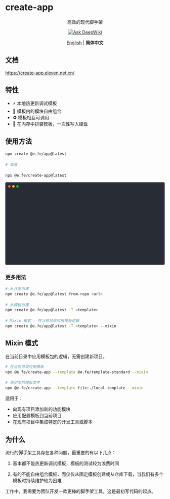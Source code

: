 # create-app

<p align='center'>
高效的现代脚手架
</p>

<div align='center'>
  <a href="https://deepwiki.com/eleven-net-cn/create-app"><img src="https://deepwiki.com/badge.svg" alt="Ask DeepWiki"></a>
</div>

<p align='center'>
<a href="./README.md">English</a> | <b>简体中文</b>
</p>

## 文档

https://create-app.eleven.net.cn/

## 特性

- :zap: 本地热更新调试模板
- :art: 模板内的模块自由组合
- :recycle: 模板相互可调用
- :rocket: 在内存中拼装模板，一次性写入硬盘

## 使用方法

```zsh
npm create @e.fe/app@latest

# 或者

npx @e.fe/create-app@latest
```

![Usage](./usage.svg)

### 更多用法

```zsh
# 从仓库创建
npm create @e.fe/app@latest from-repo <url>

# 从模板创建
npm create @e.fe/app@latest -T <template>

# Mixin 模式 - 在当前目录应用模板逻辑
npm create @e.fe/app@latest -T <template> --mixin
```

## Mixin 模式

在当前目录中应用模板包的逻辑，无需创建新项目。

```bash
# 在当前目录应用模板
npx @e.fe/create-app --template @e.fe/template-standard --mixin

# 使用本地模板文件
npx @e.fe/create-app --template file:./local-template --mixin
```

适用于：
- 向现有项目添加新的功能模块
- 应用配置模板到当前项目
- 在现有项目中集成特定的开发工具或脚本

## 为什么

流行的脚手架工具存在各种问题，最重要的有以下几点：

1. 基本都不能热更新调试模板，模板的测试较为浪费时间

2. 有的不能自由组合模板，而仅仅从固定模板创建或从仓库下载，当我们有多个模板时持续维护较为困难

工作中，我需要为团队开发一款更棒的脚手架工具，这是最初写代码的起点。
